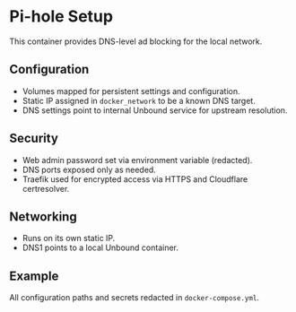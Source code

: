 # Pi-hole Setup

This container provides DNS-level ad blocking for the local network.

## Configuration
- Volumes mapped for persistent settings and configuration.
- Static IP assigned in `docker_network` to be a known DNS target.
- DNS settings point to internal Unbound service for upstream resolution.

## Security
- Web admin password set via environment variable (redacted).
- DNS ports exposed only as needed.
- Traefik used for encrypted access via HTTPS and Cloudflare certresolver.

## Networking
- Runs on its own static IP.
- DNS1 points to a local Unbound container.

## Example
All configuration paths and secrets redacted in `docker-compose.yml`.

